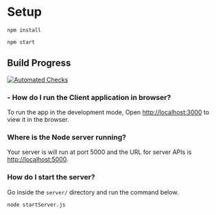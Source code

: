 # Setup

`npm install`

`npm start`

## Build Progress

[![Automated Checks](https://github.com/AcceleratingAutomation/Puppies-and-Kittens-Adoption-Agency/actions/workflows/automated-checks.yml/badge.svg)](https://github.com/AcceleratingAutomation/Puppies-and-Kittens-Adoption-Agency/actions/workflows/automated-checks.yml)

### - How do I run the Client application in browser?

To run the app in the development mode,
Open [http://localhost:3000](http://localhost:3000) to view it in the browser.

### Where is the Node server running?

Your server is will run at port 5000 and the URL for server APIs is [http://localhost:5000](http://localhost:5000).

### How do I start the server?

Go inside the `server/` directory and run the command below.

```bash
node startServer.js
```
